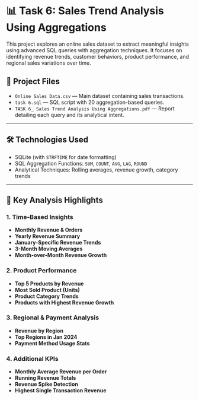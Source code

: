 # 📊 Task 6: Sales Trend Analysis Using Aggregations

This project explores an online sales dataset to extract meaningful insights using advanced SQL queries with aggregation techniques. It focuses on identifying revenue trends, customer behaviors, product performance, and regional sales variations over time.

## 📁 Project Files

- `Online Sales Data.csv` — Main dataset containing sales transactions.
- `task 6.sql` — SQL script with 20 aggregation-based queries.
- `TASK 6_ Sales Trend Analysis Using Aggregations.pdf` — Report detailing each query and its analytical intent.

---

## 🛠️ Technologies Used

- SQLite (with `STRFTIME` for date formatting)
- SQL Aggregation Functions: `SUM`, `COUNT`, `AVG`, `LAG`, `ROUND`
- Analytical Techniques: Rolling averages, revenue growth, category trends

---

## 📌 Key Analysis Highlights

### 1. **Time-Based Insights**
- **Monthly Revenue & Orders**
- **Yearly Revenue Summary**
- **January-Specific Revenue Trends**
- **3-Month Moving Averages**
- **Month-over-Month Revenue Growth**

### 2. **Product Performance**
- **Top 5 Products by Revenue**
- **Most Sold Product (Units)**
- **Product Category Trends**
- **Products with Highest Revenue Growth**

### 3. **Regional & Payment Analysis**
- **Revenue by Region**
- **Top Regions in Jan 2024**
- **Payment Method Usage Stats**

### 4. **Additional KPIs**
- **Monthly Average Revenue per Order**
- **Running Revenue Totals**
- **Revenue Spike Detection**
- **Highest Single Transaction Revenue**

